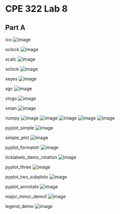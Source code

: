 # CPE 322 Lab 8

## Part A
ico
![image](https://github.com/juchen3637/CPE-322/assets/103432641/c4287fbb-11b8-4fbd-8f4f-071bbb7ece18)

oclock
![image](https://github.com/juchen3637/CPE-322/assets/103432641/1a72567e-e58d-48e7-af6d-e21f846b577d)

xcalc
![image](https://github.com/juchen3637/CPE-322/assets/103432641/6af23142-c415-4737-bde2-eaba40f29797)

xclock
![image](https://github.com/juchen3637/CPE-322/assets/103432641/415fa967-134a-4137-a165-a8bdedfb4ff9)

xeyes
![image](https://github.com/juchen3637/CPE-322/assets/103432641/ea4a97be-eae0-4d3c-bc85-26c2ba2dba22)

xgc
![image](https://github.com/juchen3637/CPE-322/assets/103432641/5826a8e6-07b1-426e-aa75-16cadc4dafa9)

xlogo
![image](https://github.com/juchen3637/CPE-322/assets/103432641/7c2d7d61-b198-45d1-9074-7aa4443ee14c)

xman
![image](https://github.com/juchen3637/CPE-322/assets/103432641/26036761-50f0-42d7-8149-7534e309fadc)

numpy
![image](https://github.com/juchen3637/CPE-322/assets/103432641/8ac9859f-6095-4445-a865-c89fc55d8d9b)
![image](https://github.com/juchen3637/CPE-322/assets/103432641/474017ea-2cd8-451b-ae28-ce0328b1eb27)
![image](https://github.com/juchen3637/CPE-322/assets/103432641/161277f3-4fb4-44cd-b83a-add7a6bcfc2e)
![image](https://github.com/juchen3637/CPE-322/assets/103432641/3fced7f6-1a74-4ccd-823d-5c80ea34636a)
![image](https://github.com/juchen3637/CPE-322/assets/103432641/e97c8eb3-a230-4207-b564-be5cc551cf24)

pyplot_simple
![image](https://github.com/juchen3637/CPE-322/assets/103432641/86bffa97-040e-48a1-a918-6c69b579fc58)

simple_plot
![image](https://github.com/juchen3637/CPE-322/assets/103432641/5dcfe923-4be8-47f0-9759-ecb548104f49)

pyplot_formatstr
![image](https://github.com/juchen3637/CPE-322/assets/103432641/2cde1709-2517-4b98-83a2-7b77943f21b9)

ticklabels_demo_rotation
![image](https://github.com/juchen3637/CPE-322/assets/103432641/f778d012-d9a6-4145-9b1c-da2ea31b845d)

pyplot_three
![image](https://github.com/juchen3637/CPE-322/assets/103432641/360dbbb3-ab3e-4eb2-94c8-5190db876a79)

pyplot_two_subplots
![image](https://github.com/juchen3637/CPE-322/assets/103432641/460cf005-6d84-48ae-8d01-602589ada9cb)

pyplot_annotate
![image](https://github.com/juchen3637/CPE-322/assets/103432641/120e788f-5f0e-4112-a4ca-6eaafde3b337)

major_minor_demo1
![image](https://github.com/juchen3637/CPE-322/assets/103432641/52fed7e1-9f07-4b75-92d4-81491c674256)

legend_demo
![image](https://github.com/juchen3637/CPE-322/assets/103432641/b7a1f632-b0b9-45ff-b85d-03dbbdc04ccb)

















